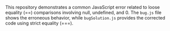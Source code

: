 This repository demonstrates a common JavaScript error related to loose equality (==) comparisons involving null, undefined, and 0.  The `bug.js` file shows the erroneous behavior, while `bugSolution.js` provides the corrected code using strict equality (===).